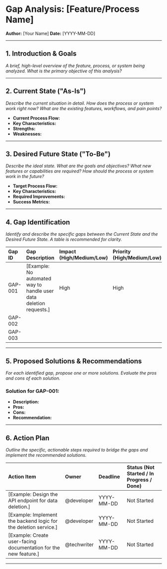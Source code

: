 <!-- ID: DOC-046 -->
# Gap Analysis: [Feature/Process Name]

**Author:** [Your Name]
**Date:** [YYYY-MM-DD]

---

## 1. Introduction & Goals

*A brief, high-level overview of the feature, process, or system being analyzed. What is the primary objective of this analysis?*

---

## 2. Current State ("As-Is")

*Describe the current situation in detail. How does the process or system work right now? What are the existing features, workflows, and pain points?*

- **Current Process Flow:**
- **Key Characteristics:**
- **Strengths:**
- **Weaknesses:**

---

## 3. Desired Future State ("To-Be")

*Describe the ideal state. What are the goals and objectives? What new features or capabilities are required? How should the process or system work in the future?*

- **Target Process Flow:**
- **Key Characteristics:**
- **Required Improvements:**
- **Success Metrics:**

---

## 4. Gap Identification

*Identify and describe the specific gaps between the Current State and the Desired Future State. A table is recommended for clarity.*

| Gap ID | Gap Description | Impact (High/Medium/Low) | Priority (High/Medium/Low) |
| :--- | :--- | :--- | :--- |
| GAP-001 | [Example: No automated way to handle user data deletion requests.] | High | High |
| GAP-002 | | | |
| GAP-003 | | | |

---

## 5. Proposed Solutions & Recommendations

*For each identified gap, propose one or more solutions. Evaluate the pros and cons of each solution.*

### Solution for GAP-001:
- **Description:**
- **Pros:**
- **Cons:**
- **Recommendation:**

---

## 6. Action Plan

*Outline the specific, actionable steps required to bridge the gaps and implement the recommended solutions.*

| Action Item | Owner | Deadline | Status (Not Started / In Progress / Done) |
| :--- | :--- | :--- | :--- |
| [Example: Design the API endpoint for data deletion.] | @developer | YYYY-MM-DD | Not Started |
| [Example: Implement the backend logic for the deletion service.] | @developer | YYYY-MM-DD | Not Started |
| [Example: Create user-facing documentation for the new feature.] | @techwriter | YYYY-MM-DD | Not Started |

---
